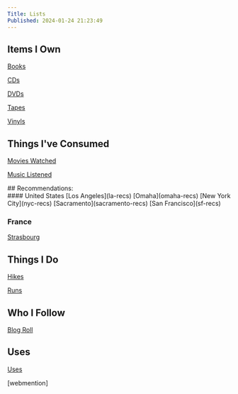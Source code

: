 ```yaml
---
Title: Lists
Published: 2024-01-24 21:23:49
---
```

## Items I Own
[Books](books)

[CDs](cds)

[DVDs](dvds)

[Tapes](tapes)

[Vinyls](vinyls)

## Things I've Consumed

[Movies Watched](movies-watched)

[Music Listened](music-listened)


<div id="recs" markdown="1">## Recommendations:</div>
#### United States
[Los Angeles](la-recs)  
[Omaha](omaha-recs)  
[New York City](nyc-recs)  
[Sacramento](sacramento-recs)  
[San Francisco](sf-recs)  

### France  
[Strasbourg](strasbourg-recs)

 

## Things I Do
[Hikes](hikes)

[Runs](runs)

## Who I Follow
[Blog Roll](/blog/roll)

## Uses
[Uses](/uses)

[webmention]

